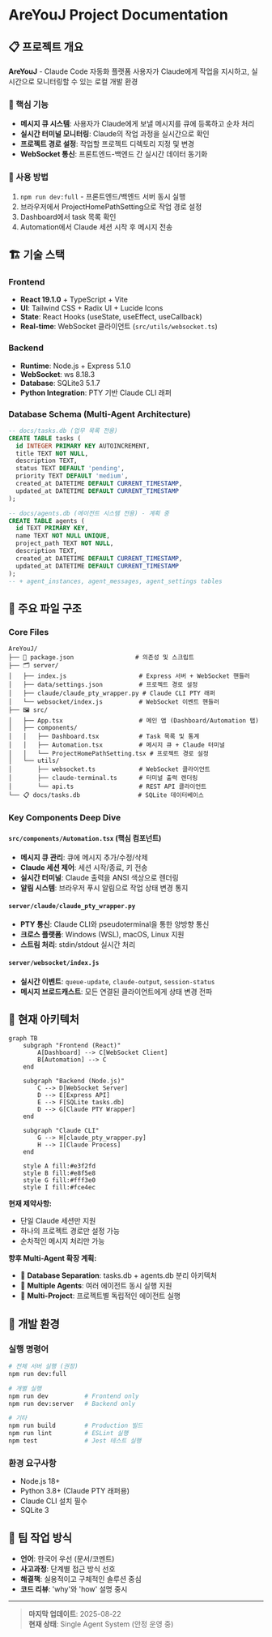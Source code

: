# AreYouJ Project Documentation

## 📋 프로젝트 개요

**AreYouJ** - Claude Code 자동화 플랫폼
사용자가 Claude에게 작업을 지시하고, 실시간으로 모니터링할 수 있는 로컬 개발 환경

### 🎯 핵심 기능
- **메시지 큐 시스템**: 사용자가 Claude에게 보낼 메시지를 큐에 등록하고 순차 처리
- **실시간 터미널 모니터링**: Claude의 작업 과정을 실시간으로 확인
- **프로젝트 경로 설정**: 작업할 프로젝트 디렉토리 지정 및 변경
- **WebSocket 통신**: 프론트엔드-백엔드 간 실시간 데이터 동기화

### 🚀 사용 방법
1. `npm run dev:full` - 프론트엔드/백엔드 서버 동시 실행
2. 브라우저에서 ProjectHomePathSetting으로 작업 경로 설정
3. Dashboard에서 task 목록 확인
4. Automation에서 Claude 세션 시작 후 메시지 전송

## 🏗️ 기술 스택

### Frontend
- **React 19.1.0** + TypeScript + Vite
- **UI**: Tailwind CSS + Radix UI + Lucide Icons
- **State**: React Hooks (useState, useEffect, useCallback)
- **Real-time**: WebSocket 클라이언트 (`src/utils/websocket.ts`)

### Backend
- **Runtime**: Node.js + Express 5.1.0
- **WebSocket**: ws 8.18.3
- **Database**: SQLite3 5.1.7
- **Python Integration**: PTY 기반 Claude CLI 래퍼

### Database Schema (Multi-Agent Architecture)
```sql
-- docs/tasks.db (업무 목록 전용)
CREATE TABLE tasks (
  id INTEGER PRIMARY KEY AUTOINCREMENT,
  title TEXT NOT NULL,
  description TEXT,
  status TEXT DEFAULT 'pending',
  priority TEXT DEFAULT 'medium',
  created_at DATETIME DEFAULT CURRENT_TIMESTAMP,
  updated_at DATETIME DEFAULT CURRENT_TIMESTAMP
);

-- docs/agents.db (에이전트 시스템 전용) - 계획 중
CREATE TABLE agents (
  id TEXT PRIMARY KEY,
  name TEXT NOT NULL UNIQUE,
  project_path TEXT NOT NULL,
  description TEXT,
  created_at DATETIME DEFAULT CURRENT_TIMESTAMP,
  updated_at DATETIME DEFAULT CURRENT_TIMESTAMP
);
-- + agent_instances, agent_messages, agent_settings tables
```

## 📁 주요 파일 구조

### Core Files
```
AreYouJ/
├── 🔧 package.json                 # 의존성 및 스크립트
├── 🗂️ server/
│   ├── index.js                    # Express 서버 + WebSocket 핸들러
│   ├── data/settings.json          # 프로젝트 경로 설정
│   ├── claude/claude_pty_wrapper.py # Claude CLI PTY 래퍼
│   └── websocket/index.js          # WebSocket 이벤트 핸들러
├── 🖼️ src/
│   ├── App.tsx                     # 메인 앱 (Dashboard/Automation 탭)
│   ├── components/
│   │   ├── Dashboard.tsx           # Task 목록 및 통계
│   │   ├── Automation.tsx          # 메시지 큐 + Claude 터미널
│   │   └── ProjectHomePathSetting.tsx # 프로젝트 경로 설정
│   └── utils/
│       ├── websocket.ts            # WebSocket 클라이언트
│       ├── claude-terminal.ts      # 터미널 출력 렌더링
│       └── api.ts                  # REST API 클라이언트
└── 📋 docs/tasks.db                # SQLite 데이터베이스
```

### Key Components Deep Dive

#### `src/components/Automation.tsx` (핵심 컴포넌트)
- **메시지 큐 관리**: 큐에 메시지 추가/수정/삭제
- **Claude 세션 제어**: 세션 시작/종료, 키 전송
- **실시간 터미널**: Claude 출력을 ANSI 색상으로 렌더링
- **알림 시스템**: 브라우저 푸시 알림으로 작업 상태 변경 통지

#### `server/claude/claude_pty_wrapper.py`
- **PTY 통신**: Claude CLI와 pseudoterminal을 통한 양방향 통신
- **크로스 플랫폼**: Windows (WSL), macOS, Linux 지원
- **스트림 처리**: stdin/stdout 실시간 처리

#### `server/websocket/index.js`
- **실시간 이벤트**: `queue-update`, `claude-output`, `session-status`
- **메시지 브로드캐스트**: 모든 연결된 클라이언트에게 상태 변경 전파

## 🔄 현재 아키텍처

```mermaid
graph TB
    subgraph "Frontend (React)"
        A[Dashboard] --> C[WebSocket Client]
        B[Automation] --> C
    end
    
    subgraph "Backend (Node.js)"
        C --> D[WebSocket Server]
        D --> E[Express API]
        E --> F[SQLite tasks.db]
        D --> G[Claude PTY Wrapper]
    end
    
    subgraph "Claude CLI"
        G --> H[claude_pty_wrapper.py]
        H --> I[Claude Process]
    end
    
    style A fill:#e3f2fd
    style B fill:#e8f5e8
    style G fill:#fff3e0
    style I fill:#fce4ec
```

**현재 제약사항:**
- 단일 Claude 세션만 지원
- 하나의 프로젝트 경로만 설정 가능
- 순차적인 메시지 처리만 가능

**향후 Multi-Agent 확장 계획:**
- 🔄 **Database Separation**: tasks.db + agents.db 분리 아키텍처
- 🤖 **Multiple Agents**: 여러 에이전트 동시 실행 지원
- 📁 **Multi-Project**: 프로젝트별 독립적인 에이전트 실행

## 🔧 개발 환경

### 실행 명령어
```bash
# 전체 서버 실행 (권장)
npm run dev:full

# 개별 실행
npm run dev          # Frontend only
npm run dev:server   # Backend only

# 기타
npm run build        # Production 빌드
npm run lint         # ESLint 실행
npm test             # Jest 테스트 실행
```

### 환경 요구사항
- Node.js 18+
- Python 3.8+ (Claude PTY 래퍼용)
- Claude CLI 설치 필수
- SQLite 3

## 📝 팀 작업 방식

- **언어**: 한국어 우선 (문서/코멘트)
- **사고과정**: 단계별 접근 방식 선호
- **해결책**: 실용적이고 구체적인 솔루션 중심
- **코드 리뷰**: 'why'와 'how' 설명 중시

---

> **마지막 업데이트**: 2025-08-22  
> **현재 상태**: Single Agent System (안정 운영 중)